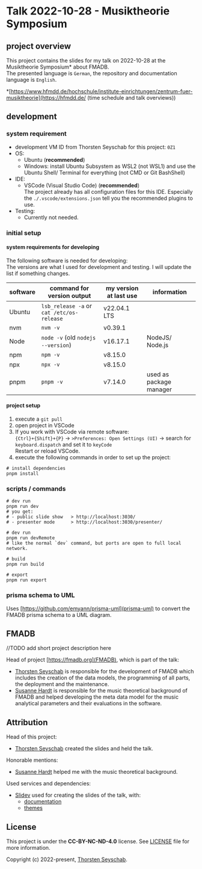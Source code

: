 # Talk 2022-10-28 - Musiktheorie Symposium

## project overview

This project contains the slides for my talk on 2022-10-28 at the Musiktheorie Symposium* about FMADB.  
The presented language is `German`, the repository and documentation language is `English`.

*[https://www.hfmdd.de/hochschule/institute-einrichtungen/zentrum-fuer-musiktheorie](https://hfmdd.de/ (time schedule and talk overviews))

## development

### system requirement

- development VM ID from Thorsten Seyschab for this project: `0Z1`
- OS:
  - Ubuntu (**recommended**)
  - Windows: install Ubuntu Subsystem as WSL2 (not WSL1) and use the Ubuntu Shell/ Terminal for everything (not CMD or Git BashShell)
- IDE:
  - VSCode (Visual Studio Code) (**recommended**)  
    The project already has all configuration files for this IDE. Especially the `./.vscode/extensions.json` tell you the
    recommended plugins to use.
- Testing:
  - Currently not needed.

### initial setup

#### system requirements for developing

The following software is needed for developing:  
The versions are what I used for development and testing. I will update the list if something changes.

| software       | command for version output                | my version at last use | information             |
| -------------- | ----------------------------------------- | ---------------------- | ----------------------- |
| Ubuntu         | `lsb_release -a` or `cat /etc/os-release` | v22.04.1 LTS           |                         |
| nvm            | `nvm -v`                                  | v0.39.1                |                         |
| Node           | `node -v` (old `nodejs --version`)        | v16.17.1               | NodeJS/ Node.js         |
| npm            | `npm -v`                                  | v8.15.0                |                         |
| npx            | `npx -v`                                  | v8.15.0                |                         |
| pnpm           | `pnpm -v`                                 | v7.14.0                | used as package manager |

#### project setup

1. execute a `git pull`
2. open project in VSCode
3. If you work with VSCode via remote software:  
   `{Ctrl}+{Shift}+{P}` -> `>Preferences: Open Settings (UI)` -> search for `keyboard.dispatch` and set it to `keyCode`  
   Restart or reload VSCode.
4. execute the following commands in order to set up the project:

```shell
# install dependencies
pnpm install
```

### scripts / commands

```shell
# dev run
pnpm run dev
# you get:
# - public slide show   > http://localhost:3030/
# - presenter mode      > http://localhost:3030/presenter/

# dev run
pnpm run devRemote
# like the normal `dev` command, but ports are open to full local network.

# build
pnpm run build

# export
pnpm run export
```

### prisma schema to UML

Uses [https://github.com/emyann/prisma-uml](prisma-uml) to convert the FMADB prisma schema to a UML diagram.

## FMADB

//TODO add short project description here

Head of project [https://fmadb.org](FMADB), which is part of the talk:

- [Thorsten Seyschab](https://todde.tv/) is responsible for the development of FMADB which includes the creation of
  the data models, the programming of all parts, the deployment and the maintenance.
- [Susanne Hardt](https://susannehardt.de/en) is responsible for the music theoretical background of FMADB and helped developing
  the meta data model for the music analytical parameters and their evaluations in the software.

## Attribution

Head of this project:

- [Thorsten Seyschab](https://todde.tv/) created the slides and held the talk.

Honorable mentions:

- [Susanne Hardt](https://susannehardt.de/en) helped me with the music theoretical background.

Used services and dependencies:

- [Slidev](https://github.com/slidevjs/slidev) used for creating the slides of the talk, with:
  - [documentation](https://sli.dev/)
  - [themes](https://github.com/slidevjs/themes)

## License

This project is under the **CC-BY-NC-ND-4.0** license. See [LICENSE](LICENSE) file for more information.

Copyright (c) 2022-present, [Thorsten Seyschab](https://todde.tv).
